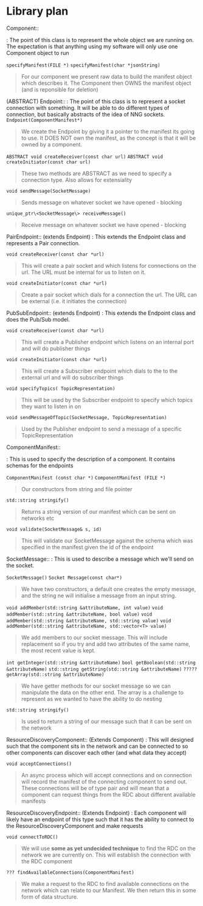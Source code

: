 # Library plan
Component::

: The point of this class is to represent the whole object we are running on. The expectation is that anything using my software will only use one Component object to run

`specifyManifest(FILE *)`
`specifyManifest(char *jsonString)`
> For our component we present raw data to build the manifest object which describes it. The Component then OWNS the manifest object (and is reponsible for deletion)

(ABSTRACT) Endpoint::
: The point of this class is to represent a socket connection with something. It will be able to do different types of connection, but basically abstracts of the idea of NNG sockets.
`Endpoint(ComponentManifest*)`
> We create the Endpoint by giving it a pointer to the manifest its going to use. It DOES NOT own the manifest, as the concept is that it will be owned by a component.

`ABSTRACT void createReceiver(const char url)`
`ABSTRACT void createInitiator(const char url)`
> These two methods are ABSTRACT as we need to specify a connection type. Also allows for extensiality

`void sendMessage(SocketMessage)`
> Sends message on whatever socket we have opened - blocking

`unique_ptr\<SocketMessage\> receiveMessage()`
> Receive message on whatever socket we have opened - blocking

PairEndpoint:: (extends Endpoint)
: This extends the Endpoint class and represents a Pair connection.

`void createReceiver(const char *url)`
> This will create a pair socket and which listens for connections on the url. The URL must be internal for us to listen on it.

`void createInitiator(const char *url)`
> Create a pair socket which dials for a connection the url. The URL can be external (i.e. it initiates the connection)

PubSubEndpoint:: (extends Endpoint)
: This extends the Endpoint class and does the Pub/Sub model.

`void createReceiver(const char *url)`
> This will create a Publisher endpoint which listens on an internal port and will do publisher things

`void createInitiator(const char *url)`
> This will create a Subscriber endpoint which dials to the to the external url and will do subscriber things

`void specifyTopics( TopicRepresentation)`
> This will be used by the Subscriber endpoint to specify which topics they want to listen in on

`void sendMessageOfTopic(SocketMessage, TopicRepresentation)`
> Used by the Publisher endpoint to send a message of a specific TopicRepresentation

ComponentManifest::

: This is used to specify the description of a component. It contains schemas for the endpoints

`ComponentManifest (const char *)`
`ComponentManifest (FILE *)`
> Our constructors from string and file pointer

`std::string stringify()`
> Returns a string version of our manifest which can be sent on networks etc

`void validate(SocketMessage& s, id)`
> This will validate our SocketMessage against the schema which was specified in the manifest given the id of the endpoint

SocketMessage::
: This is used to describe a message which we'll send on the socket.

`SocketMessage()`
`Socket Message(const char*)`
> We have two constructors, a default one creates the empty message, and the string ne will initialise a message from an input string.

`void addMember(std::string &attributeName, int value)`
`void addMember(std::string &attributeName, bool value)`
`void addMember(std::string &attributeName, std::string value)`
`void addMember(std::string &attributeName, std::vector<T> value)`
> We add members to our socket message. This will include replacement so if you try and add two attributes of the same name, the most recent value is kept.

`int getInteger(std::string &attributeName)`
`bool getBoolean(std::string &attributeName)`
`std::string getString(std::string &attributeName)`
`????? getArray(std::string &attributeName)`
> We have getter methods for our socket message so we can manipulate the data on the other end. The array is a challenge to represent as we wanted to have the ability to do nesting

`std::string stringify()`
> Is used to return a string of our message such that it can be sent on the network

ResourceDiscoveryComponent:: (Extends Component)
: This will designed such that the component sits in the network and can be connected to so other components can discover each other (and what data they accept)

`void acceptConnections()`
>An async process which will accept connections and on connection will record the manifest of the connecting component to send out. These connections will be of type pair and will mean that a component can request things from the RDC about different available manifests

ResourceDiscoveryEndpoint:: (Extends Endpoint)
: Each component will likely have an endpoint of this type such that it has the ability to connect to the ResourceDiscoveryComponent and make requests

`void connectToRDC()`
> We will use **some as yet undecided technique** to find the RDC on the network we are currently on. This will establish the connection with the RDC component

`??? findAvailableConnections(ComponentManifest)`
> We make a request to the RDC  to find available connections on the network which can relate to our Manifest. We then return this in some form of data structure.
<!--stackedit_data:
eyJoaXN0b3J5IjpbNjQ3NTc1MTkwLC0xOTIyODQ2Mjc4XX0=
-->